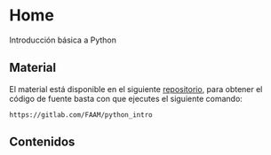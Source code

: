 # Home

Introducción básica a Python

## Material

El material está disponible en el siguiente [repositorio](https://gitlab.com/FAAM/python_intro), para obtener el código de fuente basta con que ejecutes el siguiente comando:

```
https://gitlab.com/FAAM/python_intro
```

## Contenidos

```{tableofcontents}
```